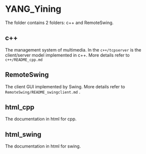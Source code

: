 # YANG_Yining
The folder contains 2 folders: c++ and RemoteSwing. 

## c++
The management system of multimedia. In the `c++/tcpserver` is the client/server model implemented in c++. More details refer to `c++/README_cpp.md`

## RemoteSwing
The client GUI implemented by Swing. More details refer to `RemoteSwing/README_swingclient.md` .

## html_cpp
The documentation in html for cpp.

## html_swing
The documentation in html for swing.
